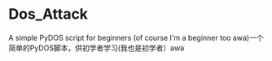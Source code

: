 # Dos_Attack
A simple PyDOS script for beginners (of course I'm a beginner too    awa)一个简单的PyDOS脚本，供初学者学习(我也是初学者）awa
